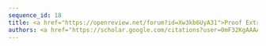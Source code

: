 ```yaml
---
sequence_id: 18
title: <a href="https://openreview.net/forum?id=Xw3kb6UyA31">Proof Extraction for Logical Neural Networks</a>
authors: <a href="https://scholar.google.com/citations?user=0mF32KgAAAAJ">Thabang Lebese</a>, <a href="https://researcher.watson.ibm.com/researcher/view.php?person=ibm-Ndivhuwo.Makondo">Ndivhuwo Makondo</a>, <a href="https://scholar.google.com/citations?user=EP9lmrcAAAAJ">Cristina Cornelio</a>, <a href="https://scholar.google.com/citations?user=CXaTRZUAAAAJ">Naweed Khan</a>
---
```

